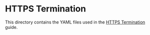 # HTTPS Termination

This directory contains the YAML files used in the [HTTPS Termination](https://docs.nginx.com/nginx-gateway-fabric/traffic-management/https-termination/) guide.
